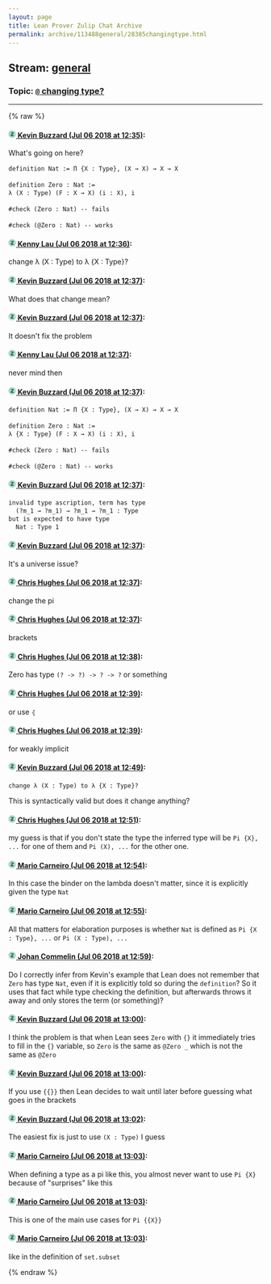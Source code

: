 ```yaml
---
layout: page
title: Lean Prover Zulip Chat Archive 
permalink: archive/113488general/28385changingtype.html
---
```


## Stream: [general](index.html)
### Topic: [`@` changing type?](28385changingtype.html)

---


{% raw %}
#### [![Click to go to Zulip](../../assets/img/zulip2.png) Kevin Buzzard (Jul 06 2018 at 12:35)](https://leanprover.zulipchat.com/#narrow/stream/113488-general/topic/%60%40%60%20changing%20type%3F/near/129193790):
What's going on here?

```lean
definition Nat := Π {X : Type}, (X → X) → X → X

definition Zero : Nat :=
λ (X : Type) (F : X → X) (i : X), i

#check (Zero : Nat) -- fails

#check (@Zero : Nat) -- works 
```

#### [![Click to go to Zulip](../../assets/img/zulip2.png) Kenny Lau (Jul 06 2018 at 12:36)](https://leanprover.zulipchat.com/#narrow/stream/113488-general/topic/%60%40%60%20changing%20type%3F/near/129193835):
change λ (X : Type) to λ {X : Type}?

#### [![Click to go to Zulip](../../assets/img/zulip2.png) Kevin Buzzard (Jul 06 2018 at 12:37)](https://leanprover.zulipchat.com/#narrow/stream/113488-general/topic/%60%40%60%20changing%20type%3F/near/129193846):
What does that change mean?

#### [![Click to go to Zulip](../../assets/img/zulip2.png) Kevin Buzzard (Jul 06 2018 at 12:37)](https://leanprover.zulipchat.com/#narrow/stream/113488-general/topic/%60%40%60%20changing%20type%3F/near/129193849):
It doesn't fix the problem

#### [![Click to go to Zulip](../../assets/img/zulip2.png) Kenny Lau (Jul 06 2018 at 12:37)](https://leanprover.zulipchat.com/#narrow/stream/113488-general/topic/%60%40%60%20changing%20type%3F/near/129193852):
never mind then

#### [![Click to go to Zulip](../../assets/img/zulip2.png) Kevin Buzzard (Jul 06 2018 at 12:37)](https://leanprover.zulipchat.com/#narrow/stream/113488-general/topic/%60%40%60%20changing%20type%3F/near/129193853):
```lean
definition Nat := Π {X : Type}, (X → X) → X → X

definition Zero : Nat :=
λ {X : Type} (F : X → X) (i : X), i

#check (Zero : Nat) -- fails

#check (@Zero : Nat) -- works 
```

#### [![Click to go to Zulip](../../assets/img/zulip2.png) Kevin Buzzard (Jul 06 2018 at 12:37)](https://leanprover.zulipchat.com/#narrow/stream/113488-general/topic/%60%40%60%20changing%20type%3F/near/129193856):
```
invalid type ascription, term has type
  (?m_1 → ?m_1) → ?m_1 → ?m_1 : Type
but is expected to have type
  Nat : Type 1
```

#### [![Click to go to Zulip](../../assets/img/zulip2.png) Kevin Buzzard (Jul 06 2018 at 12:37)](https://leanprover.zulipchat.com/#narrow/stream/113488-general/topic/%60%40%60%20changing%20type%3F/near/129193858):
It's a universe issue?

#### [![Click to go to Zulip](../../assets/img/zulip2.png) Chris Hughes (Jul 06 2018 at 12:37)](https://leanprover.zulipchat.com/#narrow/stream/113488-general/topic/%60%40%60%20changing%20type%3F/near/129193861):
change the pi

#### [![Click to go to Zulip](../../assets/img/zulip2.png) Chris Hughes (Jul 06 2018 at 12:37)](https://leanprover.zulipchat.com/#narrow/stream/113488-general/topic/%60%40%60%20changing%20type%3F/near/129193864):
brackets

#### [![Click to go to Zulip](../../assets/img/zulip2.png) Chris Hughes (Jul 06 2018 at 12:38)](https://leanprover.zulipchat.com/#narrow/stream/113488-general/topic/%60%40%60%20changing%20type%3F/near/129193918):
Zero has type `(? -> ?) -> ? -> ?` or something

#### [![Click to go to Zulip](../../assets/img/zulip2.png) Chris Hughes (Jul 06 2018 at 12:39)](https://leanprover.zulipchat.com/#narrow/stream/113488-general/topic/%60%40%60%20changing%20type%3F/near/129193934):
or use `⦃`

#### [![Click to go to Zulip](../../assets/img/zulip2.png) Chris Hughes (Jul 06 2018 at 12:39)](https://leanprover.zulipchat.com/#narrow/stream/113488-general/topic/%60%40%60%20changing%20type%3F/near/129193940):
for weakly implicit

#### [![Click to go to Zulip](../../assets/img/zulip2.png) Kevin Buzzard (Jul 06 2018 at 12:49)](https://leanprover.zulipchat.com/#narrow/stream/113488-general/topic/%60%40%60%20changing%20type%3F/near/129194314):
```quote
change λ (X : Type) to λ {X : Type}?
```
This is syntactically valid but does it change anything?

#### [![Click to go to Zulip](../../assets/img/zulip2.png) Chris Hughes (Jul 06 2018 at 12:51)](https://leanprover.zulipchat.com/#narrow/stream/113488-general/topic/%60%40%60%20changing%20type%3F/near/129194378):
my guess is that if you don't state the type the inferred type will be `Pi {X}, ...` for one of them and `Pi (X), ...` for the other one.

#### [![Click to go to Zulip](../../assets/img/zulip2.png) Mario Carneiro (Jul 06 2018 at 12:54)](https://leanprover.zulipchat.com/#narrow/stream/113488-general/topic/%60%40%60%20changing%20type%3F/near/129194534):
In this case the binder on the lambda doesn't matter, since it is explicitly given the type `Nat`

#### [![Click to go to Zulip](../../assets/img/zulip2.png) Mario Carneiro (Jul 06 2018 at 12:55)](https://leanprover.zulipchat.com/#narrow/stream/113488-general/topic/%60%40%60%20changing%20type%3F/near/129194551):
All that matters for elaboration purposes is whether `Nat` is defined as `Pi {X : Type}, ...` or `Pi (X : Type), ...`

#### [![Click to go to Zulip](../../assets/img/zulip2.png) Johan Commelin (Jul 06 2018 at 12:59)](https://leanprover.zulipchat.com/#narrow/stream/113488-general/topic/%60%40%60%20changing%20type%3F/near/129194690):
Do I correctly infer from Kevin's example that Lean does not remember that `Zero` has type `Nat`, even if it is explicitly told so during the `definition`? So it uses that fact while type checking the definition, but afterwards throws it away and only stores the term (or something)?

#### [![Click to go to Zulip](../../assets/img/zulip2.png) Kevin Buzzard (Jul 06 2018 at 13:00)](https://leanprover.zulipchat.com/#narrow/stream/113488-general/topic/%60%40%60%20changing%20type%3F/near/129194746):
I think the problem is that when Lean sees `Zero` with `{}` it immediately tries to fill in the `{}` variable, so `Zero` is the same as `@Zero _` which is not the same as `@Zero`

#### [![Click to go to Zulip](../../assets/img/zulip2.png) Kevin Buzzard (Jul 06 2018 at 13:00)](https://leanprover.zulipchat.com/#narrow/stream/113488-general/topic/%60%40%60%20changing%20type%3F/near/129194750):
If you use `{{}}` then Lean decides to wait until later before guessing what goes in the brackets

#### [![Click to go to Zulip](../../assets/img/zulip2.png) Kevin Buzzard (Jul 06 2018 at 13:02)](https://leanprover.zulipchat.com/#narrow/stream/113488-general/topic/%60%40%60%20changing%20type%3F/near/129194801):
The easiest fix is just to use `(X : Type)` I guess

#### [![Click to go to Zulip](../../assets/img/zulip2.png) Mario Carneiro (Jul 06 2018 at 13:03)](https://leanprover.zulipchat.com/#narrow/stream/113488-general/topic/%60%40%60%20changing%20type%3F/near/129194807):
When defining a type as a pi like this, you almost never want to use `Pi {X}` because of "surprises" like this

#### [![Click to go to Zulip](../../assets/img/zulip2.png) Mario Carneiro (Jul 06 2018 at 13:03)](https://leanprover.zulipchat.com/#narrow/stream/113488-general/topic/%60%40%60%20changing%20type%3F/near/129194818):
This is one of the main use cases for `Pi {{X}}`

#### [![Click to go to Zulip](../../assets/img/zulip2.png) Mario Carneiro (Jul 06 2018 at 13:03)](https://leanprover.zulipchat.com/#narrow/stream/113488-general/topic/%60%40%60%20changing%20type%3F/near/129194820):
like in the definition of `set.subset`


{% endraw %}
